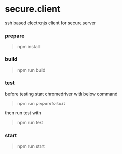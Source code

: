 # secure.client
ssh based electronjs client for secure.server

### prepare
> npm install
### build 
> npm run build

### test
before testing start chromedriver with below command
> npm run preparefortest

then run test with
> npm run test

### start
> npm run start

